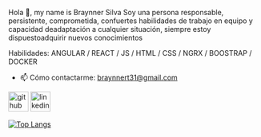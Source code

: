 Hola 👋, my name is Braynner Silva
Soy una persona responsable, persistente, comprometida, confuertes habilidades de trabajo en equipo y capacidad deadaptación a cualquier situación, siempre estoy dispuestoadquirir nuevos conocimientos

Habilidades: ANGULAR / REACT / JS / HTML / CSS / NGRX / BOOSTRAP / DOCKER

- 📫 Cómo contactarme: braynnert31@gmail.com  


[<img src='https://cdn.jsdelivr.net/npm/simple-icons@3.0.1/icons/github.svg' alt='github' height='40'>](https://github.com/https://github.com/BraynnerToncel)  [<img src='https://cdn.jsdelivr.net/npm/simple-icons@3.0.1/icons/linkedin.svg' alt='linkedin' height='40'>](https://www.linkedin.com/in/https://www.linkedin.com/in/braynner-saul-silva-toncel-4923b2225//)  

[![Top Langs](https://github-readme-stats.vercel.app/api/top-langs/?username=https://github.com/BraynnerToncel)](https://github.com/anuraghazra/github-readme-stats)

